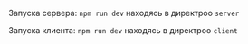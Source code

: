 Запуска сервера: ```npm run dev``` находясь в директроо ```server```

Запуска клиента: ```npm run dev``` находясь в директроо ```client```
